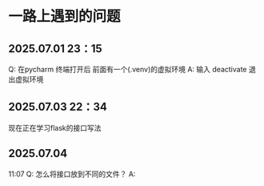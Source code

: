 # 一路上遇到的问题

## 2025.07.01 23：15
Q: 在pycharm 终端打开后 前面有一个(.venv)的虚拟环境
A: 输入 deactivate 退出虚拟环境


## 2025.07.03 22：34
现在正在学习flask的接口写法


## 2025.07.04 
11:07 
Q: 怎么将接口放到不同的文件？
A: 